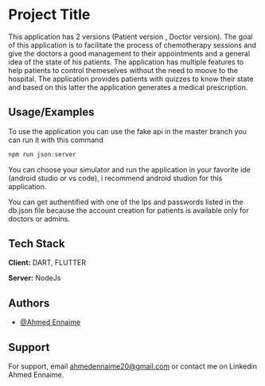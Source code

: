 
# Project Title

This application has 2 versions (Patient version , Doctor version). The goal of this application is to facilitate the process of chemotherapy sessions and give the doctors a good management to their appointments and a general idea of the state of his patients. The application has multiple features to help patients to control themeselves without the need to moove to the hospital. The application provides patients with quizzes to know their state and based on this latter the application generates a medical prescription.


## Usage/Examples
To use the application you can use the fake api in the master branch you can run it with this command

```javascript
npm run json:server
```
You can choose your simulator and run the application in your favorite ide (android studio or vs code), i recommend android studion for this application.

You can get authentified with one of the Ips and passwords listed in the db.json file because the account creation for patients is available only for doctors or admins.

## Tech Stack

**Client:** DART, FLUTTER

**Server:** NodeJs

## Authors

- [@Ahmed Ennaime](https://www.linkedin.com/in/ahmed-ennaime-731171225/)

## Support

For support, email ahmedennaime20@gmail.com or contact me on Linkedin Ahmed Ennaime.

